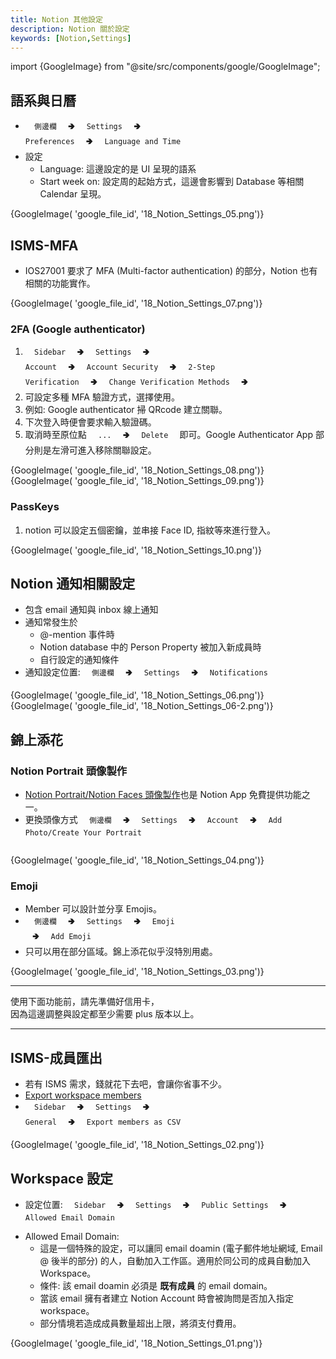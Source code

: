 ```yaml
---
title: Notion 其他設定
description: Notion 關於設定
keywords: [Notion,Settings]
---
```

import {GoogleImage} from "@site/src/components/google/GoogleImage";

## 語系與日曆
* <code>&nbsp; 側邊欄 &nbsp;</code> 🢂 <code>&nbsp; Settings &nbsp;</code> 🢂 <code>&nbsp; Preferences &nbsp;</code> 🢂 <code>&nbsp; Language and Time &nbsp;</code> 
* 設定
    * Language: 這邊設定的是 UI 呈現的語系
    * Start week on: 設定周的起始方式，這邊會影響到 Database 等相關 Calendar 呈現。 

<div>
 {GoogleImage( 'google_file_id',  '18_Notion_Settings_05.png')}
</div>   

## ISMS-MFA
* IOS27001 要求了 MFA (Multi-factor authentication) 的部分，Notion 也有相關的功能實作。

<div>
 {GoogleImage( 'google_file_id',  '18_Notion_Settings_07.png')}
</div>   

### 2FA \(Google authenticator)
1. <code>&nbsp; Sidebar &nbsp;</code> 🢂 <code>&nbsp; Settings &nbsp;</code> 🢂 <code>&nbsp; Account &nbsp;</code> 🢂 <code>&nbsp; Account Security &nbsp;</code> 🢂 <code>&nbsp; 2-Step Verification &nbsp;</code> 🢂 <code>&nbsp;  Change Verification Methods &nbsp;</code> 🢂 
2. 可設定多種 MFA 驗證方式，選擇使用。
1. 例如: Google authenticator 掃 QRcode 建立關聯。
1. 下次登入時便會要求輸入驗證碼。
1. 取消時至原位點 <code>&nbsp; ... &nbsp;</code> 🢂 <code>&nbsp; Delete &nbsp;</code> 即可。Google Authenticator App 部分則是左滑可進入移除關聯設定。 

<div>
 {GoogleImage( 'google_file_id',  '18_Notion_Settings_08.png')}
</div>   

<div>
 {GoogleImage( 'google_file_id',  '18_Notion_Settings_09.png')}
</div>   

### PassKeys
1. notion 可以設定五個密鑰，並串接 Face ID, 指紋等來進行登入。
<div>
 {GoogleImage( 'google_file_id',  '18_Notion_Settings_10.png')}
</div>   

## Notion 通知相關設定
* 包含 email 通知與 inbox 線上通知
* 通知常發生於
    * @-mention 事件時
    * Notion database 中的 Person Property 被加入新成員時
    * 自行設定的通知條件
* 通知設定位置: <code>&nbsp; 側邊欄 &nbsp;</code> 🢂 <code>&nbsp; Settings &nbsp;</code> 🢂 <code>&nbsp; Notifications &nbsp;</code>

<span>
 {GoogleImage( 'google_file_id',  '18_Notion_Settings_06.png')}
</span>   
<span>
 {GoogleImage( 'google_file_id',  '18_Notion_Settings_06-2.png')}
</span>  

## 錦上添花
    
### Notion Portrait 頭像製作 <span id="notion_Portrait">&nbsp;</span>
* [Notion Portrait/Notion Faces 頭像製作](https://faces.notion.com/)也是 Notion App 免費提供功能之一。
* 更換頭像方式 <code>&nbsp; 側邊欄 &nbsp;</code> 🢂 <code>&nbsp; Settings &nbsp;</code> 🢂 <code>&nbsp; Account &nbsp;</code> 🢂 <code>&nbsp; Add Photo/Create Your Portrait &nbsp;</code>

<div>
 {GoogleImage( 'google_file_id',  '18_Notion_Settings_04.png')}
</div>   

### Emoji
* Member 可以設計並分享 Emojis。
* <code>&nbsp; 側邊欄 &nbsp;</code> 🢂 <code>&nbsp; Settings &nbsp;</code> 🢂 <code>&nbsp; Emoji &nbsp;</code> 🢂 <code>&nbsp; Add Emoji &nbsp;</code>
* 只可以用在部分區域。錦上添花似乎沒特別用處。  

<div>
 {GoogleImage( 'google_file_id',  '18_Notion_Settings_03.png')}
</div>   

<hr/>
使用下面功能前，請先準備好信用卡，<br/>
因為這邊調整與設定都至少需要 plus 版本以上。
<hr/>

## ISMS-成員匯出
* 若有 ISMS 需求，錢就花下去吧，會讓你省事不少。
* [Export workspace members](https://www.notion.com/help/workspace-settings?g-exp=marketing_localization_banner--banner%2Cmarketing_visit_aa_test--on#export-workspace-members)
* <code>&nbsp; Sidebar &nbsp;</code> 🢂 <code>&nbsp; Settings &nbsp;</code> 🢂 <code>&nbsp; General &nbsp;</code> 🢂 <code>&nbsp; Export members as CSV &nbsp;</code>

<div>
 {GoogleImage( 'google_file_id',  '18_Notion_Settings_02.png')}
</div>   
   
## Workspace 設定
* 設定位置: <code>&nbsp; Sidebar &nbsp;</code> 🢂 <code>&nbsp; Settings &nbsp;</code> 🢂 <code>&nbsp; Public Settings &nbsp;</code> 🢂 <code>&nbsp; Allowed Email Domain &nbsp;</code> 
* Allowed Email Domain: <span id="notion_Email_Domain">&nbsp;</span>
   * 這是一個特殊的設定，可以讓同 email doamin \(電子郵件地址網域, Email @ 後半的部分) 的人，自動加入工作區。適用於同公司的成員自動加入 Workspace。
   * 條件: 該 email doamin 必須是 __既有成員__ 的 email domain。
   * 當該 email 擁有者建立 Notion Account 時會被詢問是否加入指定 workspace。
   * 部分情境若造成成員數量超出上限，將須支付費用。      

<div>
 {GoogleImage( 'google_file_id',  '18_Notion_Settings_01.png')}
</div>   